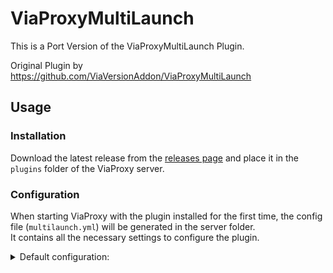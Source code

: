 # ViaProxyMultiLaunch
This is a Port Version of the ViaProxyMultiLaunch Plugin.

Original Plugin by https://github.com/ViaVersionAddon/ViaProxyMultiLaunch

## Usage
### Installation
Download the latest release from the [releases page](https://github.com/ViaVersionAddons/ViaProxyMultiLaunch/releases) and place it in the `plugins` folder of the ViaProxy server.

### Configuration
When starting ViaProxy with the plugin installed for the first time, the config file (`multilaunch.yml`) will be generated in the server folder.\
It contains all the necessary settings to configure the plugin.

<details>

<summary>Default configuration:</summary>

```yaml
#The path to the server jar to launch
#Make sure the server is in another folder than ViaProxy itself to avoid file conflicts!
ServerJar: other/server.jar

#The JVM arguments to use when launching the server
JvmArguments:
- -DIReallyKnowWhatIAmDoingISwear

#The arguments to use when launching the server
ServerArguments:
- nogui

#If the console input should be forwarded to the server
#This also means that ViaProxy is not able to read the console input!
#If the server process is not running, the input will be handled by ViaProxy
ForwardConsole: true

#The time in seconds to wait for the server to shutdown before forcing it
#A force shutdown may cause data loss!
ShutdownTimeout: 60

#The command to send to the server when stopping it
StopCommand: stop

#If ViaProxy should be stopped when the server stops
StopViaProxyOnServerStop: true
```

</details>
